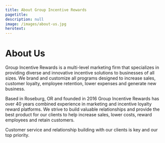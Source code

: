 ```yaml
---
title: About Group Incentive Rewards
pagetitle:
description: null
image: /images/about-us.jpg
herotext:
---
```


# About Us

Group Incentive Rewards is a multi-level marketing firm that specializes in providing diverse and innovative incentive solutions to businesses of all sizes.  We brand and customize all programs designed to increase sales, customer loyalty, employee retention, lower expenses and generate new business.

Based in Roseburg, OR and founded in 2016 Group Incentive Rewards has over 40 years combined experience in marketing and incentive loyalty reward platforms.  We strive to build valuable relationships and provide the best product for our clients to help increase sales, lower costs, reward employees and retain customers.

Customer service and relationship building with our clients is key and our top priority. 
